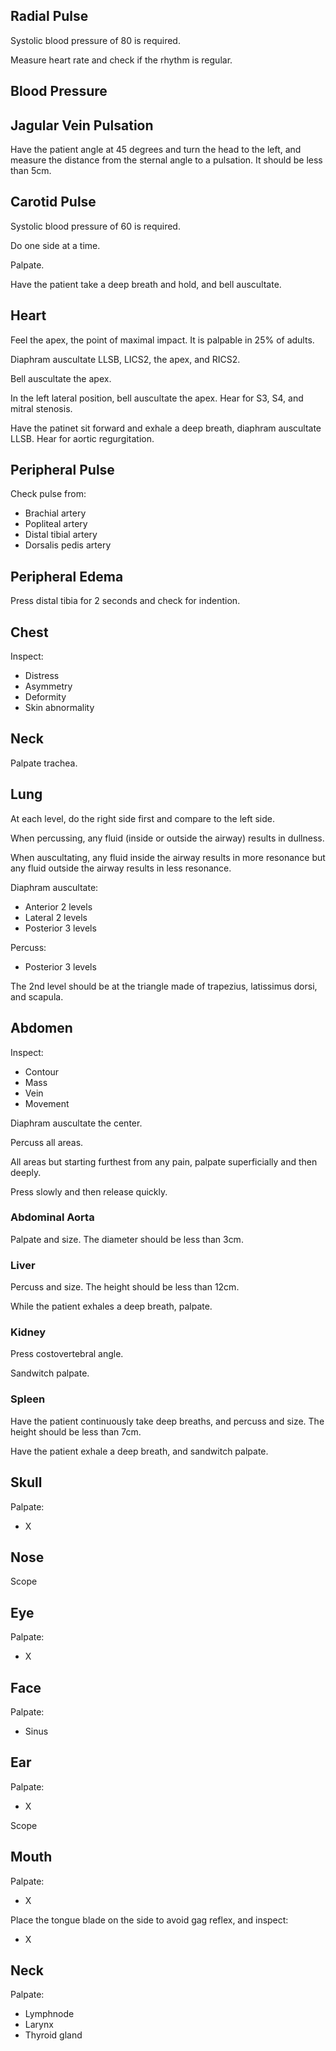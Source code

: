 ## Radial Pulse

Systolic blood pressure of 80 is required.

Measure heart rate and check if the rhythm is regular.

## Blood Pressure

## Jagular Vein Pulsation

Have the patient angle at 45 degrees and turn the head to the left, and measure the distance from the sternal angle to a pulsation.
It should be less than 5cm.

## Carotid Pulse

Systolic blood pressure of 60 is required.

Do one side at a time.

Palpate.

Have the patient take a deep breath and hold, and bell auscultate.

## Heart

Feel the apex, the point of maximal impact.
It is palpable in 25% of adults.

Diaphram auscultate LLSB, LICS2, the apex, and RICS2.

Bell auscultate the apex.

In the left lateral position, bell auscultate the apex.
Hear for S3, S4, and mitral stenosis.

Have the patinet sit forward and exhale a deep breath, diaphram auscultate LLSB.
Hear for aortic regurgitation.

## Peripheral Pulse

Check pulse from:

- Brachial artery
- Popliteal artery
- Distal tibial artery
- Dorsalis pedis artery

## Peripheral Edema

Press distal tibia for 2 seconds and check for indention.

## Chest

Inspect:
- Distress
- Asymmetry
- Deformity
- Skin abnormality

## Neck

Palpate trachea.

## Lung

At each level, do the right side first and compare to the left side.

When percussing, any fluid (inside or outside the airway) results in dullness.

When auscultating, any fluid inside the airway results in more resonance but any fluid outside the airway results in less resonance.

Diaphram auscultate:
- Anterior 2 levels
- Lateral 2 levels
- Posterior 3 levels

Percuss:
- Posterior 3 levels

The 2nd level should be at the triangle made of trapezius, latissimus dorsi, and scapula.

## Abdomen

Inspect:
- Contour
- Mass
- Vein
- Movement

Diaphram auscultate the center.

Percuss all areas.

All areas but starting furthest from any pain, palpate superficially and then deeply.

Press slowly and then release quickly.

### Abdominal Aorta

Palpate and size.
The diameter should be less than 3cm.

### Liver

Percuss and size.
The height should be less than 12cm.

While the patient exhales a deep breath, palpate.

### Kidney

Press costovertebral angle.

Sandwitch palpate.

### Spleen

Have the patient continuously take deep breaths, and percuss and size.
The height should be less than 7cm.

Have the patient exhale a deep breath, and sandwitch palpate.

## Skull

Palpate:

- X 

## Nose

Scope

## Eye

Palpate:

- X 

## Face

Palpate:

- Sinus

## Ear

Palpate:

- X 

Scope

## Mouth

Palpate:

- X 

Place the tongue blade on the side to avoid gag reflex, and inspect:

- X

## Neck

Palpate:

- Lymphnode
- Larynx
- Thyroid gland
